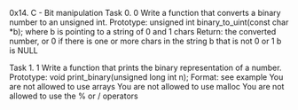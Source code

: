 0x14. C - Bit manipulation
Task 0. 0
Write a function that converts a binary number to an unsigned int.
      Prototype: unsigned int binary_to_uint(const char *b);
      where b is pointing to a string of 0 and 1 chars
      Return: the converted number, or 0 if
      there is one or more chars in the string b that is not 0 or 1
      b is NULL

Task 1. 1
Write a function that prints the binary representation of a number.
Prototype: void print_binary(unsigned long int n);
Format: see example
You are not allowed to use arrays
You are not allowed to use malloc
You are not allowed to use the % or / operators
      

